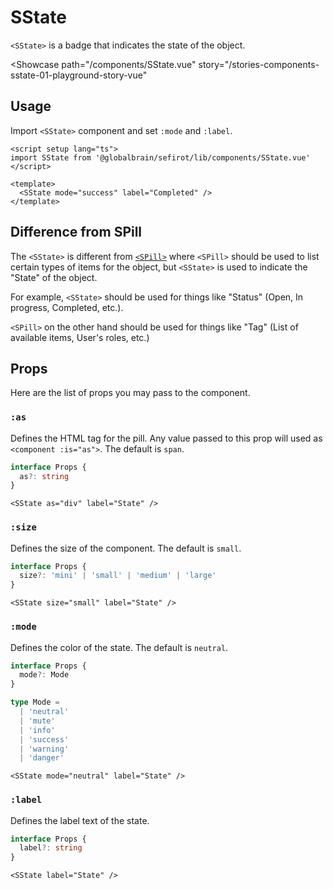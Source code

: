 <script setup lang="ts">
import SState from 'sefirot/components/SState.vue'

const modes = ['neutral', 'mute', 'info', 'success', 'warning', 'danger'] as const
</script>

# SState

`<SState>` is a badge that indicates the state of the object.

<Showcase
  path="/components/SState.vue"
  story="/stories-components-sstate-01-playground-story-vue"
>
  <div class="flex flex-wrap gap-12">
    <SState v-for="m in modes" :key="m" :mode="m" label="State" />
  </div>
</Showcase>

## Usage

Import `<SState>` component and set `:mode` and `:label`.

```vue
<script setup lang="ts">
import SState from '@globalbrain/sefirot/lib/components/SState.vue'
</script>

<template>
  <SState mode="success" label="Completed" />
</template>
```

## Difference from SPill

The `<SState>` is different from [`<SPill>`](pill) where `<SPill>` should be used to list certain types of items for the object, but `<SState>` is used to indicate the "State" of the object.

For example, `<SState>` should be used for things like "Status" (Open, In progress, Completed, etc.).

`<SPill>` on the other hand should be used for things like "Tag" (List of available items, User's roles, etc.)

## Props

Here are the list of props you may pass to the component.

### `:as`

Defines the HTML tag for the pill. Any value passed to this prop will used as `<component :is="as">`. The default is `span`.

```ts
interface Props {
  as?: string
}
```

```vue-html
<SState as="div" label="State" />
```

### `:size`

Defines the size of the component. The default is `small`.

```ts
interface Props {
  size?: 'mini' | 'small' | 'medium' | 'large'
}
```

```vue-html
<SState size="small" label="State" />
```

### `:mode`

Defines the color of the state. The default is `neutral`.

```ts
interface Props {
  mode?: Mode
}

type Mode =
  | 'neutral'
  | 'mute'
  | 'info'
  | 'success'
  | 'warning'
  | 'danger'
```

```vue-html
<SState mode="neutral" label="State" />
```

### `:label`

Defines the label text of the state.

```ts
interface Props {
  label?: string
}
```

```vue-html
<SState label="State" />
```
